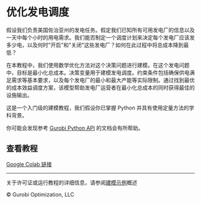 # 优化发电调度

假设我们负责美国佐治亚州的发电任务。假定我们已知所有可用发电厂的信息以及一天中每个小时的用电需求。我们能否制定一个调度计划来决定每个发电厂应该发多少电，以及何时"开启"和"关闭"这些发电厂？如何在此过程中将总成本降到最低？

在本教程中，我们使用数学优化方法对这个决策问题进行建模。在这个发电问题中，目标是最小化总成本。决策变量用于建模发电调度。约束条件包括确保供电满足需求等基本要求，以及每个发电厂的最小和最大产能等实际限制。通过找到最优的成本效益调度方案，该模型帮助发电厂运营者在最小化总成本的同时获得最佳的设施输出。

这是一个入门级的建模教程，我们假设你已掌握 Python 并具有使用定量方法的学科背景。

你可能会发现参考 [Gurobi Python API](https://www.gurobi.com/documentation/current/refman/py_python_api_overview.html) 的文档会有所帮助。

## 查看教程

[Google Colab 链接](https://colab.research.google.com/github/Gurobi/modeling-examples/blob/master/power_generation/optimize_power_schedule.ipynb)


----
关于许可证或运行教程的详细信息，请参阅[建模示例](../)概述

© Gurobi Optimization, LLC